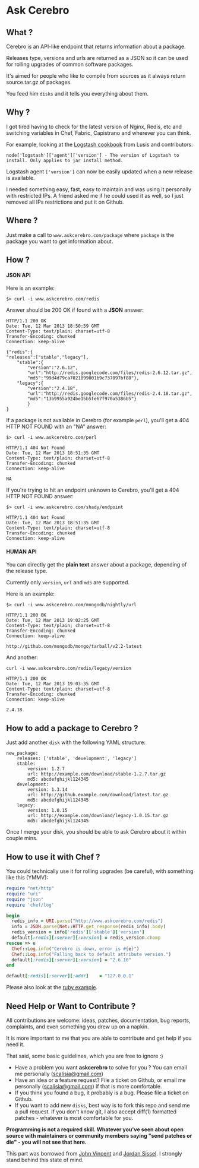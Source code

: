 # Ask Cerebro


## What ?

Cerebro is an API-like endpoint that returns information about a package.

Releases type, versions and urls are returned as a JSON so it can be used for rolling upgrades of common software packages.

It's aimed for people who like to compile from sources as it always return source.tar.gz of packages.

You feed him `disks` and it tells you everything about them.



## Why ?

I got tired having to check for the latest version of Nginx, Redis, etc and switching variables in Chef, Fabric, Capistrano and wherever you can think. 

For example, looking at the [Logstash cookbook](https://github.com/lusis/chef-logstash) from Lusis and contributors:

	node['logstash']['agent']['version'] - The version of Logstash to install. Only applies to jar install method.
	
Logstash agent `['version']` can now be easily updated when a new release is available.


I needed something easy, fast, easy to maintain and was using it personally with restricted IPs. A friend asked me if he could used it as well, so I just removed all IPs restrictions and put it on Github.



## Where ?

Just make a call to `www.askcerebro.com/package` where `package` is the package you want to get information about.


## How ?

#### JSON API

Here is an example:

	$> curl -i www.askcerebro.com/redis
	
Answer should be 200 OK if found with a **JSON** answer:


	HTTP/1.1 200 OK
	Date: Tue, 12 Mar 2013 18:50:59 GMT
	Content-Type: text/plain; charset=utf-8
	Transfer-Encoding: chunked
	Connection: keep-alive

	{"redis":{
	"releases":["stable","legacy"],
		"stable":{
			"version":"2.6.12",
			"url":"http://redis.googlecode.com/files/redis-2.6.12.tar.gz",
			"md5":"99d4d79ca7021899001b9c737097bf88"},
		"legacy":{
			"version":"2.4.18",
			"url":"http://redis.googlecode.com/files/redis-2.4.18.tar.gz",
			"md5":"13b9955a924be15b5fe67f970a5386b5"}
			}
	}
	
If a package is not available in Cerebro (for example `perl`), you'll get a 404 HTTP NOT FOUND with an "NA" answer:

	$> curl -i www.askcerebro.com/perl
		
	HTTP/1.1 404 Not Found
	Date: Tue, 12 Mar 2013 18:51:35 GMT
	Content-Type: text/plain; charset=utf-8
	Transfer-Encoding: chunked
	Connection: keep-alive

	NA
	
If you're trying to hit an endpoint unknown to Cerebro, you'll get a 404 HTTP NOT FOUND answer:

	$> curl -i www.askcerebro.com/shady/endpoint 
	
	HTTP/1.1 404 Not Found
	Date: Tue, 12 Mar 2013 18:51:35 GMT
	Content-Type: text/plain; charset=utf-8
	Transfer-Encoding: chunked
	Connection: keep-alive
	

#### HUMAN API

You can directly get the **plain text** answer about a package, depending of the release type.

Currently only `version`, `url` and `md5` are supported.

Here is an example:


	$> curl -i www.askcerebro.com/mongodb/nightly/url
	
	HTTP/1.1 200 OK
	Date: Tue, 12 Mar 2013 19:02:25 GMT
	Content-Type: text/plain; charset=utf-8
	Transfer-Encoding: chunked
	Connection: keep-alive

	http://github.com/mongodb/mongo/tarball/v2.2-latest
	

And another:

	curl -i www.askcerebro.com/redis/legacy/version
	
	HTTP/1.1 200 OK
	Date: Tue, 12 Mar 2013 19:03:35 GMT
	Content-Type: text/plain; charset=utf-8
	Transfer-Encoding: chunked
	Connection: keep-alive

	2.4.18
	
	

## How to add a package to Cerebro ?


Just add another `disk` with the following YAML structure:


	new_package:
  		releases: ['stable', 'development', 'legacy']
  		stable:
    		version: 1.2.7
   			url: http://example.com/download/stable-1.2.7.tar.gz
   			md5: abcdefghijkl124345
  		development:
    		version: 1.3.14
    		url: http://github.example.com/download/latest.tar.gz
    		md5: abcdefghijkl124345
  		legacy:
    		version: 1.0.15
    		url: http://example.com/download/legacy-1.0.15.tar.gz
    		md5: abcdefghijkl124345
    		
Once I merge your disk, you should be able to ask Cerebro about it within couple mins.


## How to use it with Chef ?

You could technically use it for rolling upgrades (be careful), with something like this (YMMV):

```ruby
require "net/http"
require "uri"
require "json"
require 'chef/log'

begin
  redis_info = URI.parse("http://www.askcerebro.com/redis")
  info = JSON.parse(Net::HTTP.get_response(redis_info).body)
  redis_version = info['redis']['stable']['version']
  default[:redis][:server][:version] = redis_version.chomp
rescue => e
  Chef::Log.info("Cerebro is down, error is #{e}")
  Chef::Log.info("Falling back to default attribute version.")
  default[:redis][:server][:version] = "2.6.10"
end

default[:redis][:server][:addr]    = "127.0.0.1"
```	

Please also look at the [ruby example](https://gist.github.com/scalp42/5164178).
	

## Need Help or Want to Contribute ?

All contributions are welcome: ideas, patches, documentation, bug reports, complaints, and even something you drew up on a napkin.

It is more important to me that you are able to contribute and get help if you need it.

That said, some basic guidelines, which you are free to ignore :)

- Have a problem you want **askcerebro** to solve for you ? You can email me personally (scalisia@gmail.com)
- Have an idea or a feature request? File a ticket on Github, or email me personally (scalisia@gmail.com) if that is more comfortable.
- If you think you found a bug, it probably is a bug. Please file a ticket on Github.
- If you want to add new `disks`, best way is to fork this repo and send me a pull request. If you don't know git, I also accept diff(1) formatted patches - whatever is most comfortable for you.

**Programming is not a required skill. Whatever you've seen about open source with maintainers or community members saying "send patches or die" -  you will not see that here.**

This part was borrowed from [John Vincent](https://github.com/lusis) and [Jordan Sissel](https://github.com/jordansissel). I strongly stand behind this state of mind.
